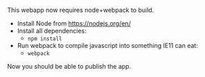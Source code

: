 This webapp now requires node+webpack to build.

* Install Node from https://nodejs.org/en/
* Install all dependencies:
  * `npm install`
* Run webpack to compile javascript into something IE11 can eat:
  * `webpack`

Now you should be able to publish the app.


